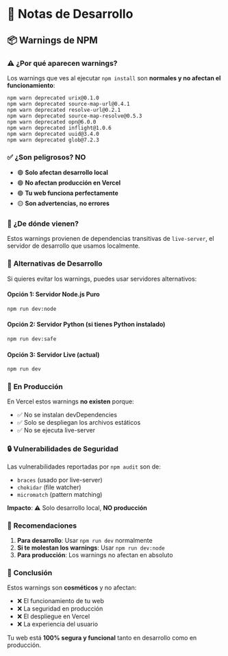 # 🔧 Notas de Desarrollo

## 📦 Warnings de NPM

### ⚠️ ¿Por qué aparecen warnings?

Los warnings que ves al ejecutar `npm install` son **normales y no afectan el funcionamiento**:

```
npm warn deprecated urix@0.1.0
npm warn deprecated source-map-url@0.4.1
npm warn deprecated resolve-url@0.2.1
npm warn deprecated source-map-resolve@0.5.3
npm warn deprecated opn@6.0.0
npm warn deprecated inflight@1.0.6
npm warn deprecated uuid@3.4.0
npm warn deprecated glob@7.2.3
```

### ✅ **¿Son peligrosos? NO**

-   🟢 **Solo afectan desarrollo local**
-   🟢 **No afectan producción en Vercel**
-   🟢 **Tu web funciona perfectamente**
-   🟡 **Son advertencias, no errores**

### 🎯 **¿De dónde vienen?**

Estos warnings provienen de dependencias transitivas de `live-server`, el servidor de desarrollo que usamos localmente.

### 🔧 **Alternativas de Desarrollo**

Si quieres evitar los warnings, puedes usar servidores alternativos:

#### **Opción 1: Servidor Node.js Puro**

```bash
npm run dev:node
```

#### **Opción 2: Servidor Python** (si tienes Python instalado)

```bash
npm run dev:safe
```

#### **Opción 3: Servidor Live (actual)**

```bash
npm run dev
```

### 🚀 **En Producción**

En Vercel estos warnings **no existen** porque:

-   ✅ No se instalan devDependencies
-   ✅ Solo se despliegan los archivos estáticos
-   ✅ No se ejecuta live-server

### 🔒 **Vulnerabilidades de Seguridad**

Las vulnerabilidades reportadas por `npm audit` son de:

-   `braces` (usado por live-server)
-   `chokidar` (file watcher)
-   `micromatch` (pattern matching)

**Impacto**: ⚠️ Solo desarrollo local, **NO producción**

### 📝 **Recomendaciones**

1. **Para desarrollo**: Usar `npm run dev` normalmente
2. **Si te molestan los warnings**: Usar `npm run dev:node`
3. **Para producción**: Los warnings no afectan en absoluto

### 🎯 **Conclusión**

Estos warnings son **cosméticos** y no afectan:

-   ❌ El funcionamiento de tu web
-   ❌ La seguridad en producción
-   ❌ El despliegue en Vercel
-   ❌ La experiencia del usuario

Tu web está **100% segura y funcional** tanto en desarrollo como en producción.
